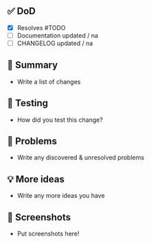 ## ✅ DoD

- [x] Resolves #TODO
- [ ] Documentation updated / na
- [ ] CHANGELOG updated / na

## 📝 Summary

- Write a list of changes

## 💉 Testing

- How did you test this change?

## 🛑 Problems

- Write any discovered & unresolved problems

## 💡 More ideas

- Write any more ideas you have

## 📸 Screenshots

- Put screenshots here!
